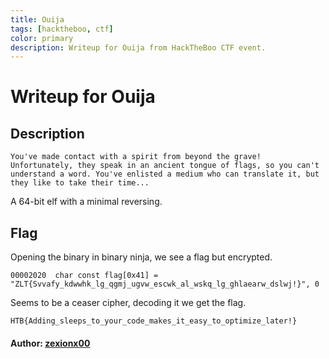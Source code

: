 ```yaml
---
title: Ouija
tags: [hacktheboo, ctf]
color: primary 
description: Writeup for Ouija from HackTheBoo CTF event.
---
```

# Writeup for Ouija

## Description

```text
You've made contact with a spirit from beyond the grave! Unfortunately, they speak in an ancient tongue of flags, so you can't understand a word. You've enlisted a medium who can translate it, but they like to take their time...
```

A 64-bit elf with a minimal reversing.

## Flag

Opening the binary in binary ninja, we see a flag but encrypted. 

```text
00002020  char const flag[0x41] = "ZLT{Svvafy_kdwwhk_lg_qgmj_ugvw_escwk_al_wskq_lg_ghlaearw_dslwj!}", 0
```

Seems to be a ceaser cipher, decoding it we get the flag.

```text
HTB{Adding_sleeps_to_your_code_makes_it_easy_to_optimize_later!}
```

#### Author: <a href="https://twitter.com/zexionx00">zexionx00</a>